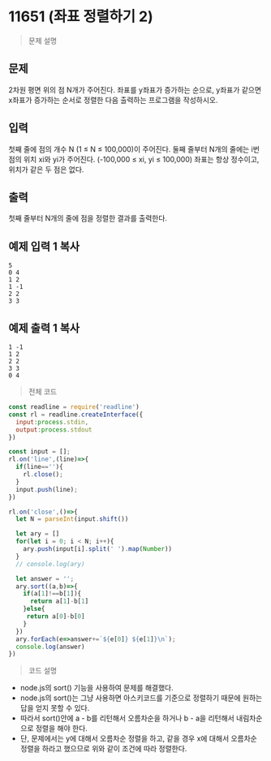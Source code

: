 # 11651 (좌표 정렬하기 2)

> 문제 설명

## 문제

2차원 평면 위의 점 N개가 주어진다. 좌표를 y좌표가 증가하는 순으로, y좌표가 같으면 x좌표가 증가하는 순서로 정렬한 다음 출력하는 프로그램을 작성하시오.

## 입력

첫째 줄에 점의 개수 N (1 ≤ N ≤ 100,000)이 주어진다. 둘째 줄부터 N개의 줄에는 i번점의 위치 xi와 yi가 주어진다. (-100,000 ≤ xi, yi ≤ 100,000) 좌표는 항상 정수이고, 위치가 같은 두 점은 없다.

## 출력

첫째 줄부터 N개의 줄에 점을 정렬한 결과를 출력한다.

## 예제 입력 1 복사

```
5
0 4
1 2
1 -1
2 2
3 3

```

## 예제 출력 1 복사

```
1 -1
1 2
2 2
3 3
0 4
```

> 전체 코드

```node.js
const readline = require('readline')
const rl = readline.createInterface({
  input:process.stdin,
  output:process.stdout
})

const input = [];
rl.on('line',(line)=>{
  if(line==''){
    rl.close();
  }
  input.push(line);
})

rl.on('close',()=>{
  let N = parseInt(input.shift())

  let ary = []
  for(let i = 0; i < N; i++){
    ary.push(input[i].split(' ').map(Number))
  }
  // console.log(ary)

  let answer = '';
  ary.sort((a,b)=>{
    if(a[1]!==b[1]){
      return a[1]-b[1]
    }else{
     return a[0]-b[0] 
    }
  })
  ary.forEach(e=>answer+=`${e[0]} ${e[1]}\n`);
  console.log(answer)
})
```

>코드 설명

- node.js의 sort() 기능을 사용하여 문제를 해결했다.
- node.js의 sort()는 그냥 사용하면 아스키코드를 기준으로 정렬하기 때문에 원하는 답을 얻지 못할 수 있다.
- 따라서 sort()안에 a - b를 리턴해서 오름차순을 하거나 b - a을 리턴해서 내림차순으로 정렬을 해야 한다.
- 단, 문제에서는 y에 대해서 오름차순 정렬을 하고, 같을 경우 x에 대해서 오름차순 정렬을 하라고 했으므로 위와 같이 조건에 따라 정렬한다.
